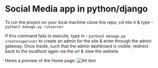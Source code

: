 # Social Media app in python/django

To run the project on your local machine clone this repo, cd into it & type - `python3 manage.py runserver`

If this command fails to execute, type in - `python3 manage.py createsuperuser` to create an admin for the site & enter through the admin gateway. Once 
inside, such that the admin dashboard is visible, redirect back to the localhost again via the url & view the website


Heres a preview of the Home page:
![Alt text](https://cdn.discordapp.com/attachments/854391591941439489/1041244657432154162/Screenshot_20221113122056.png "socio home")
